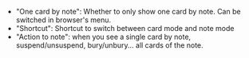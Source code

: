 * "One card by note": Whether to only show one card by note. Can be switched in browser's menu.
* "Shortcut": Shortcut to switch between card mode and note mode
* "Action to note": when you see a single card by note, suspend/unsuspend, bury/unbury... all cards of the note.